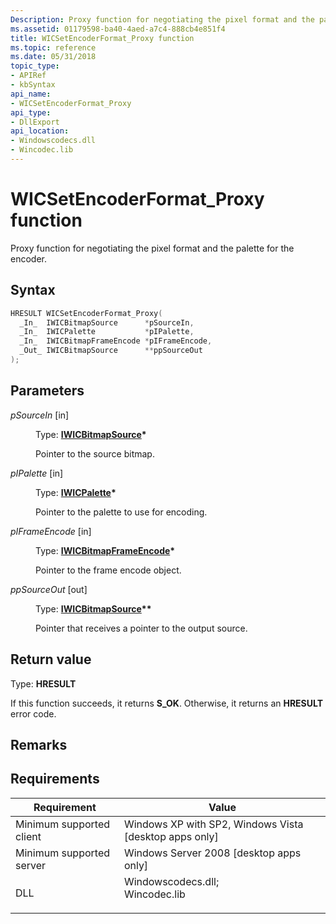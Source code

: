 ```yaml
---
Description: Proxy function for negotiating the pixel format and the palette for the encoder.
ms.assetid: 01179598-ba40-4aed-a7c4-888cb4e851f4
title: WICSetEncoderFormat_Proxy function
ms.topic: reference
ms.date: 05/31/2018
topic_type: 
- APIRef
- kbSyntax
api_name: 
- WICSetEncoderFormat_Proxy
api_type: 
- DllExport
api_location: 
- Windowscodecs.dll
- Wincodec.lib
---
```


# WICSetEncoderFormat\_Proxy function

Proxy function for negotiating the pixel format and the palette for the encoder.

## Syntax


```C++
HRESULT WICSetEncoderFormat_Proxy(
  _In_  IWICBitmapSource      *pSourceIn,
  _In_  IWICPalette           *pIPalette,
  _In_  IWICBitmapFrameEncode *pIFrameEncode,
  _Out_ IWICBitmapSource      **ppSourceOut
);
```



## Parameters

<dl> <dt>

*pSourceIn* \[in\]
</dt> <dd>

Type: **[**IWICBitmapSource**](/windows/desktop/api/Wincodec/nn-wincodec-iwicbitmapsource)\***

Pointer to the source bitmap.

</dd> <dt>

*pIPalette* \[in\]
</dt> <dd>

Type: **[**IWICPalette**](/windows/desktop/api/Wincodec/nn-wincodec-iwicpalette)\***

Pointer to the palette to use for encoding.

</dd> <dt>

*pIFrameEncode* \[in\]
</dt> <dd>

Type: **[**IWICBitmapFrameEncode**](/windows/desktop/api/Wincodec/nn-wincodec-iwicbitmapframeencode)\***

Pointer to the frame encode object.

</dd> <dt>

*ppSourceOut* \[out\]
</dt> <dd>

Type: **[**IWICBitmapSource**](/windows/desktop/api/Wincodec/nn-wincodec-iwicbitmapsource)\*\***

Pointer that receives a pointer to the output source.

</dd> </dl>

## Return value

Type: **HRESULT**

If this function succeeds, it returns **S\_OK**. Otherwise, it returns an **HRESULT** error code.

## Remarks

## Requirements



| Requirement | Value |
|-------------------------------------|------------------------------------------------------------------------------------------------------------------------------------------------------------------|
| Minimum supported client<br/> | Windows XP with SP2, Windows Vista \[desktop apps only\]<br/>                                                                                              |
| Minimum supported server<br/> | Windows Server 2008 \[desktop apps only\]<br/>                                                                                                             |
| DLL<br/>                      | <dl> <dt>Windowscodecs.dll; </dt> <dt>Wincodec.lib</dt> </dl> |



 

 




